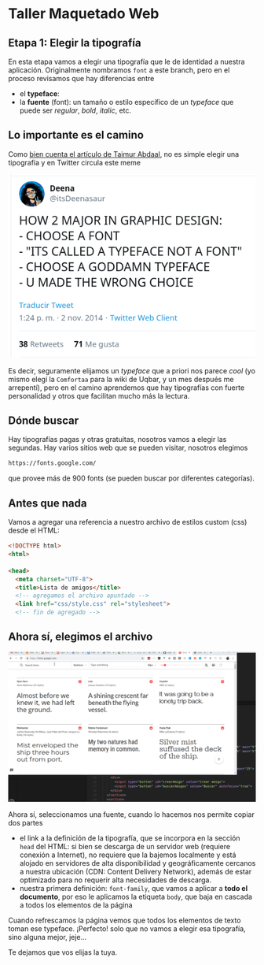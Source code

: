# Taller Maquetado Web

## Etapa 1: Elegir la tipografía

En esta etapa vamos a elegir una tipografía que le de identidad a nuestra aplicación. Originalmente nombramos `font` a este branch, pero en el proceso revisamos que hay diferencias entre

- el **typeface**: 
- la **fuente** (font): un tamaño o estilo específico de un _typeface_ que puede ser _regular_, _bold_, _italic_, etc.

## Lo importante es el camino

Como [bien cuenta el artículo de Taimur Abdaal](https://css-tricks.com/typography-for-developers/), no es simple elegir una tipografía y en Twitter circula este meme

![tweet](extra/tweet.png)

Es decir, seguramente elijamos un _typeface_ que a priori nos parece _cool_ (yo mismo elegí la `Comfortaa` para la wiki de Uqbar, y un mes después me arrepentí), pero en el camino aprendemos que hay tipografías con fuerte personalidad y otros que facilitan mucho más la lectura.

## Dónde buscar

Hay tipografías pagas y otras gratuitas, nosotros vamos a elegir las segundas. Hay varios sitios web que se pueden visitar, nosotros elegimos

```html
https://fonts.google.com/
```

que provee más de 900 fonts (se pueden buscar por diferentes categorías).

## Antes que nada

Vamos a agregar una referencia a nuestro archivo de estilos custom (css) desde el HTML:

```html
<!DOCTYPE html>
<html>

<head>
  <meta charset="UTF-8">
  <title>Lista de amigos</title>
  <!-- agregamos el archivo apuntado -->
  <link href="css/style.css" rel="stylesheet">
  <!-- fin de agregado -->
```

## Ahora sí, elegimos el archivo

![choosingTypeface](extra/choosingTypeface.gif)

Ahora sí, seleccionamos una fuente, cuando lo hacemos nos permite copiar dos partes

- el link a la definición de la tipografía, que se incorpora en la sección `head` del HTML: si bien se descarga de un servidor web (requiere conexión a Internet), no requiere que la bajemos localmente y está alojado en servidores de alta disponibilidad y geográficamente cercanos a nuestra ubicación (CDN: Content Delivery Network), además de estar optimizado para no requerir alta necesidades de descarga.
- nuestra primera definición: `font-family`, que vamos a aplicar a **todo el documento**, por eso le aplicamos la etiqueta `body`, que baja en cascada a todos los elementos de la página

Cuando refrescamos la página vemos que todos los elementos de texto toman ese typeface. ¡Perfecto! solo que no vamos a elegir esa tipografía, sino alguna mejor, jeje...

Te dejamos que vos elijas la tuya.

